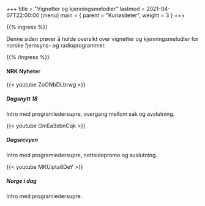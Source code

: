 +++
title = "Vignetter og kjenningsmelodier"
lastmod = 2021-04-07T22:00:00
[menu]
main = { parent = "Kuriøsiteter", weight = 3 }
+++

<!-- markdownlint-disable MD002 MD033 -->

{{% ingress %}}

Denne siden prøver å holde oversikt over vignetter og kjenningsmelodier for norske fjernsyns- og
radioprogrammer.

{{% /ingress %}}

#### NRK Nyheter

<div class="card-columns">

<div class="card">
{{< youtube ZoONbDLbrwg >}}
<div class="card-body">
<h5 class="card-title">
Dagsnytt 18
</h5>
<p class="card-text">
Intro med programledersupre, overgang mellom sak og avslutning.
</p>
</div>
</div>

<div class="card">
{{< youtube GmEa3xbnCqk >}}
<div class="card-body">
<h5 class="card-title">
Dagsrevyen
</h5>
<p class="card-text">
Intro med programledersupre, nettsidepromo og avslutning.
</p>
</div>
</div>

<div class="card">
{{< youtube MKUipta8DeY >}}
<div class="card-body">
<h5 class="card-title">
Norge i dag
</h5>
<p class="card-text">
Intro med programledersupre.
</p>
</div>
</div>

</div>
